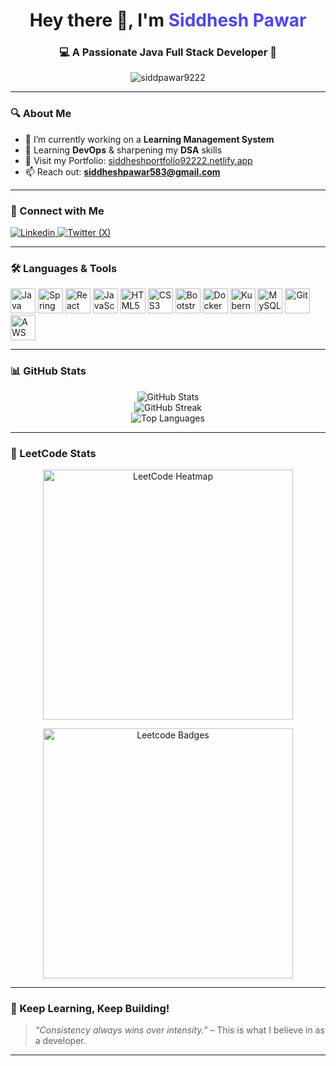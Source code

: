 <h1 align="center">Hey there 👋, I'm <span style="color:#4F46E5;">Siddhesh Pawar</span></h1>
<h3 align="center">💻 A Passionate Java Full Stack Developer 🚀</h3>

<p align="center">
  <img src="https://komarev.com/ghpvc/?username=siddpawar9222&label=Profile%20views&color=0e75b6&style=flat" alt="siddpawar9222" />
</p>

---

### 🔍 About Me

- 🚧 I’m currently working on a **Learning Management System**
- 🌱 Learning **DevOps** & sharpening my **DSA** skills
- 🔗 Visit my Portfolio: [siddheshportfolio92222.netlify.app](https://siddheshportfolio92222.netlify.app/)
- 📫 Reach out: **siddheshpawar583@gmail.com**

---

### 🤝 Connect with Me

<p align="left">
  <a href="https://linkedin.com/in/siddheshpawar22" target="_blank">
    <img src="https://img.shields.io/badge/LinkedIn-blue?style=for-the-badge&logo=linkedin&logoColor=white" alt="Linkedin"/>
  </a>
  <a href="https://x.com/GeekySiddhesh" target="_blank">
    <img src="https://img.shields.io/badge/Twitter-black?style=for-the-badge&logo=twitter&logoColor=white" alt="Twitter (X)"/>
  </a>
</p>

---

### 🛠️ Languages & Tools

<p align="left">
  <img src="https://cdn.jsdelivr.net/gh/devicons/devicon/icons/java/java-original.svg" alt="Java" width="40" height="40"/>
  <img src="https://cdn.jsdelivr.net/gh/devicons/devicon/icons/spring/spring-original.svg" alt="Spring Boot" width="40" height="40"/>
  <img src="https://cdn.jsdelivr.net/gh/devicons/devicon/icons/react/react-original.svg" alt="React" width="40" height="40"/>
  <img src="https://cdn.jsdelivr.net/gh/devicons/devicon/icons/javascript/javascript-original.svg" alt="JavaScript" width="40" height="40"/>
  <img src="https://cdn.jsdelivr.net/gh/devicons/devicon/icons/html5/html5-original.svg" alt="HTML5" width="40" height="40"/>
  <img src="https://cdn.jsdelivr.net/gh/devicons/devicon/icons/css3/css3-original.svg" alt="CSS3" width="40" height="40"/>
  <img src="https://cdn.jsdelivr.net/gh/devicons/devicon/icons/bootstrap/bootstrap-original.svg" alt="Bootstrap" width="40" height="40"/>
  <img src="https://cdn.jsdelivr.net/gh/devicons/devicon/icons/docker/docker-original.svg" alt="Docker" width="40" height="40"/>
  <img src="https://cdn.jsdelivr.net/gh/devicons/devicon/icons/kubernetes/kubernetes-plain.svg" alt="Kubernetes" width="40" height="40"/>
  <img src="https://cdn.jsdelivr.net/gh/devicons/devicon/icons/mysql/mysql-original.svg" alt="MySQL" width="40" height="40"/>
  <img src="https://cdn.jsdelivr.net/gh/devicons/devicon/icons/git/git-original.svg" alt="Git" width="40" height="40"/>
  <img src="https://cdn.jsdelivr.net/gh/devicons/devicon/icons/amazonwebservices/amazonwebservices-original.svg" alt="AWS" width="40" height="40"/>
</p>

---

### 📊 GitHub Stats

<p align="center">
  <img src="https://github-readme-stats.vercel.app/api?username=Siddpawar9222&show_icons=true&theme=radical" alt="GitHub Stats" />
  <br/>
  <img src="https://github-readme-streak-stats.herokuapp.com/?user=Siddpawar9222&theme=radical" alt="GitHub Streak" />
  <br/>
  <img src="https://github-readme-stats.vercel.app/api/top-langs/?username=Siddpawar9222&layout=compact&theme=radical" alt="Top Languages" />
</p>

---

### 🧠 LeetCode Stats

<p align="center">
  <img src="https://leetcard.jacoblin.cool/GeekySiddhesh?theme=dark&ext=heatmap" alt="LeetCode Heatmap" width="400"/>
</p>

<p align="center">
  <img src="https://leetcode-badge-showcase.vercel.app/api?username=GeekySiddhesh&theme=dark" alt="Leetcode Badges" width="400"/>
</p>

---

### 🚀 Keep Learning, Keep Building!

> _“Consistency always wins over intensity.”_ – This is what I believe in as a developer.

---
